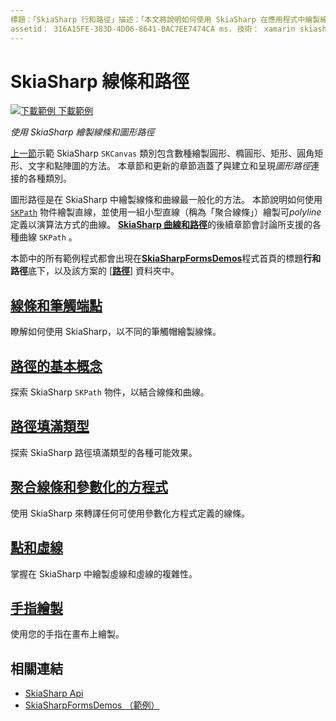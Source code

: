 ```yaml
---
標題：「SkiaSharp 行和路徑」描述：「本文將說明如何使用 SkiaSharp 在應用程式中繪製線條和圖形路徑 Xamarin.Forms ，並以範例程式碼示範這項功能。」
assetid： 316A15FE-383D-4D06-8641-BAC7EE7474CA ms. 技術： xamarin skiasharp author： davidbritch ms-chap： dabritch ms. date：03/10/2017 否-loc： [ Xamarin.Forms ， Xamarin.Essentials ]
---
```


# <a name="skiasharp-lines-and-paths"></a>SkiaSharp 線條和路徑

[![下載範例 ](~/media/shared/download.png) 下載範例](https://docs.microsoft.com/samples/xamarin/xamarin-forms-samples/skiasharpforms-demos)

_使用 SkiaSharp 繪製線條和圖形路徑_

[上一節](~/xamarin-forms/user-interface/graphics/skiasharp/basics/index.md)示範 SkiaSharp `SKCanvas` 類別包含數種繪製圓形、橢圓形、矩形、圓角矩形、文字和點陣圖的方法。 本章節和更新的章節涵蓋了與建立和呈現*圖形路徑*連接的各種類別。

圖形路徑是在 SkiaSharp 中繪製線條和曲線最一般化的方法。 本節說明如何使用 [`SKPath`](xref:SkiaSharp.SKPath) 物件繪製直線，並使用一組小型直線（稱為「聚合線條」）繪製可*polyline*定義以演算法方式的曲線。 [**SkiaSharp 曲線和路徑**](../curves/index.md)的後續章節會討論所支援的各種曲線 `SKPath` 。

本節中的所有範例程式都會出現在[**SkiaSharpFormsDemos**](https://docs.microsoft.com/samples/xamarin/xamarin-forms-samples/skiasharpforms-demos)程式首頁的標題**行和路徑**底下，以及該方案的 [[**路徑**](https://github.com/xamarin/xamarin-forms-samples/tree/master/SkiaSharpForms/Demos/Demos/SkiaSharpFormsDemos/Paths)] 資料夾中。

## <a name="lines-and-stroke-caps"></a>[線條和筆觸端點](lines.md)

瞭解如何使用 SkiaSharp，以不同的筆觸帽繪製線條。

## <a name="path-basics"></a>[路徑的基本概念](paths.md)

探索 SkiaSharp `SKPath` 物件，以結合線條和曲線。

## <a name="the-path-fill-types"></a>[路徑填滿類型](fill-types.md)

探索 SkiaSharp 路徑填滿類型的各種可能效果。

## <a name="polylines-and-parametric-equations"></a>[聚合線條和參數化的方程式](polylines.md)

使用 SkiaSharp 來轉譯任何可使用參數化方程式定義的線條。

## <a name="dots-and-dashes"></a>[點和虛線](dots.md)

掌握在 SkiaSharp 中繪製虛線和虛線的複雜性。

## <a name="finger-painting"></a>[手指繪製](finger-paint.md)

使用您的手指在畫布上繪製。

## <a name="related-links"></a>相關連結

- [SkiaSharp Api](https://docs.microsoft.com/dotnet/api/skiasharp)
- [SkiaSharpFormsDemos （範例）](https://docs.microsoft.com/samples/xamarin/xamarin-forms-samples/skiasharpforms-demos)
